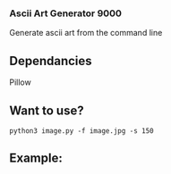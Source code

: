 ### Ascii Art Generator 9000
Generate ascii art from the command line

## Dependancies
Pillow
## Want to use?
```
python3 image.py -f image.jpg -s 150
```
## Example:
```

```
